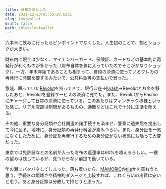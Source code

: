 ```yaml
---
title: 財布を落とした
date: 2021-12-23T05:35:20.633Z
slug: lostwallet
draft: false
path: /blog/lostwallet
---
```

六本木に飲みに行ったらピンポイントでなくした。人生初のことで、割とショックが大きい。

財布内に現金は少なく、マイナンバーカード、保険証、カードなどの基本的に再発行が利くものが多かった（財布自体を気に入っていたのでそこがかなりショック）。一方、年末年始であることも相まって、普段の決済に使っているクレカの再発行に時間を要するみたいで、公共料金等の支払いで弱った。

急遽、眠っていた[Revolut](https://www.revolut.com/ja-JP)を持ってきて、銀行口座→[Kyash](https://kyash.me/invitations/zfLBsjc3)→Revolutとお金を移したあと、Revolutを登録サービスの決済に充てた。また、RevolutからPasmoにチャージして日常の決済に使っている。このあたりはフィンテック様様といった感じ。リアル店舗は制限があるものの、通販などはこれで十分に生活を賄える。

その他、重要な身分証類や会社関連の諸手続きを済ませ、警察に遺失届を提出して今に至る。地味に、身分証類の再発行料金が嵩みつらい。また、身分証を一気になくしたために、身分証を再発行するための身分証がない状態にも陥って大変だった。

東京では免許証などの名前が入った財布の返還率は60%を超えるらしい。一縷の望みは残しているが、見つからない前提で動いている。

年の瀬にバタバタしてしまった。落ち着いたら、[MAMORIO](https://amzn.to/30V9Xs8)か[tile](https://amzn.to/30Ro1CS)かを買おうと思う。手続きの煩雑さや精神的ダメージと比較すれば、これくらいの出費は安いと思う。あと身分証類は分散して持とうと思った。